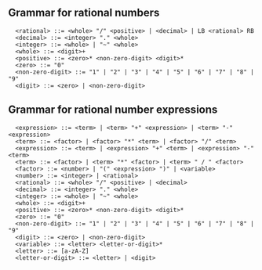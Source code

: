 

## Grammar for rational numbers

      <rational> ::= <whole> "/" <positive> | <decimal> | LB <rational> RB
      <decimal> ::= <integer> "." <whole>
      <integer> ::= <whole> | "~" <whole>
      <whole> ::= <digit>+
      <positive> ::= <zero>* <non-zero-digit> <digit>*
      <zero> ::= "0"
      <non-zero-digit> ::= "1" | "2" | "3" | "4" | "5" | "6" | "7" | "8" | "9"
      <digit> ::= <zero> | <non-zero-digit>

## Grammar for rational number expressions

      <expression> ::= <term> | <term> "+" <expression> | <term> "-" <expression>
      <term> ::= <factor> | <factor> "*" <term> | <factor> "/" <term>
      <expression> ::= <term> | <expression> "+" <term> | <expression> "-" <term>
      <term> ::= <factor> | <term> "*" <factor> | <term> " / " <factor>
      <factor> ::= <number> | "(" <expression> ")" | <variable>
      <number> ::= <integer> | <rational>
      <rational> ::= <whole> "/" <positive> | <decimal>
      <decimal> ::= <integer> "." <whole>
      <integer> ::= <whole> | "~" <whole>
      <whole> ::= <digit>+
      <positive> ::= <zero>* <non-zero-digit> <digit>*
      <zero> ::= "0"
      <non-zero-digit> ::= "1" | "2" | "3" | "4" | "5" | "6" | "7" | "8" | "9"
      <digit> ::= <zero> | <non-zero-digit>
      <variable> ::= <letter> <letter-or-digit>*
      <letter> ::= [a-zA-Z]
      <letter-or-digit> ::= <letter> | <digit>

